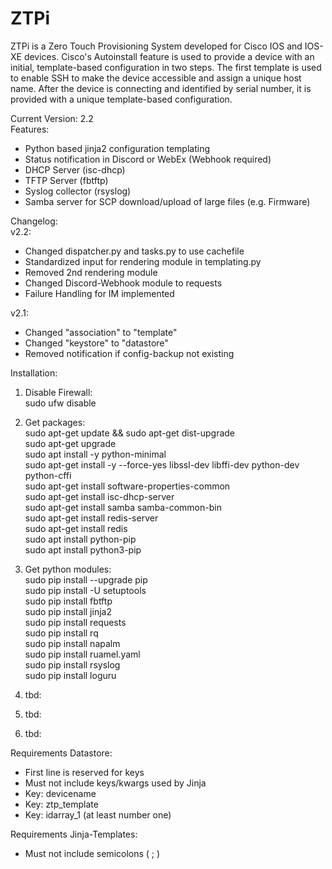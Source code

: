 # ZTPi
ZTPi is a Zero Touch Provisioning System developed for Cisco IOS and IOS-XE devices.
Cisco's Autoinstall feature is used to provide a device with an initial, template-based configuration in two steps. The first template is used to enable SSH to make the device accessible and assign a unique host name. After the device is connecting and identified by serial number, it is provided with a unique template-based configuration.

Current Version: 2.2  
Features:  
  - Python based jinja2 configuration templating  
  - Status notification in Discord or WebEx (Webhook required)  
  - DHCP Server (isc-dhcp)  
  - TFTP Server (fbtftp)  
  - Syslog collector (rsyslog)  
  - Samba server for SCP download/upload of large files (e.g. Firmware)  
  
Changelog:  
v2.2:    
 - Changed dispatcher.py and tasks.py to use cachefile  
 - Standardized input for rendering module in templating.py  
 - Removed 2nd rendering module  
 - Changed Discord-Webhook module to requests  
 - Failure Handling for IM implemented  

v2.1:    
 - Changed "association" to "template"
 - Changed "keystore" to "datastore"    
 - Removed notification if config-backup not existing    
    
    
Installation:  
1. Disable Firewall:  
sudo ufw disable  
  
2. Get packages:  
sudo apt-get update && sudo apt-get dist-upgrade  
sudo apt-get upgrade  
sudo apt install -y python-minimal  
sudo apt-get install -y --force-yes libssl-dev libffi-dev python-dev python-cffi  
sudo apt-get install software-properties-common  
sudo apt-get install isc-dhcp-server  
sudo apt-get install samba samba-common-bin  
sudo apt-get install redis-server  
sudo apt-get install redis  
sudo apt install python-pip  
sudo apt install python3-pip  
  
3. Get python modules:  
sudo pip install --upgrade pip  
sudo pip install -U setuptools  
sudo pip install fbtftp  
sudo pip install jinja2  
sudo pip install requests  
sudo pip install rq  
sudo pip install napalm  
sudo pip install ruamel.yaml    
sudo pip install rsyslog  
sudo pip install loguru  
  
4. tbd:    
  
  
5. tbd:    
  
    
6. tbd:    
 
 
 
Requirements Datastore:  
- First line is reserved for keys
- Must not include keys/kwargs used by Jinja
- Key: devicename  
- Key: ztp_template  
- Key: idarray_1 (at least number one)  
  
  
Requirements Jinja-Templates:  
- Must not include semicolons ( ; )  
